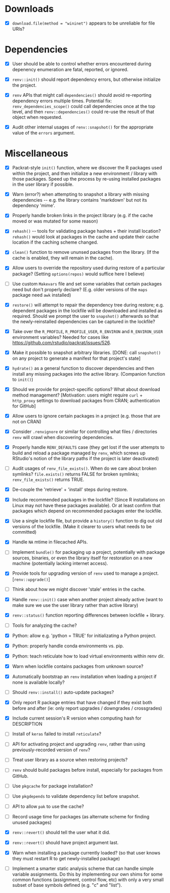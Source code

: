 
# Downloads

- [x] `download.file(method = "wininet")` appears to be unreliable for file URIs?


# Dependencies

- [x] User should be able to control whether errors encountered during depenency
      enumeration are fatal, reported, or ignored.

- [x] `renv::init()` should report dependency errors, but otherwise initialize
      the project.

- [x] `renv` APIs that might call `dependencies()` should avoid re-reporting
      dependency errors multiple times. Potential fix: `renv_dependencies_scope()`
      could call dependencies once at the top level, and then `renv::dependencies()`
      could re-use the result of that object when requested.

- [x] Audit other internal usages of `renv::snapshot()` for the appropriate value
      of the `errors` argument.


# Miscellaneous

- [x] Packrat-style `init()` function, where we discover the R packages used within
      the project, and then initialize a new environment / library with those
      packages. Speed up the process by re-using installed packages in the user
      library if possible.
      
- [x] Warn (error?) when attempting to snapshot a library with missing
      dependencies -- e.g. the library contains 'markdown' but not its
      dependency 'mime'.
      
- [x] Properly handle broken links in the project library (e.g. if the cache
      moved or was mutated for some reason)
  
- [x] `rehash()` -- tools for validating package hashes + their install location?
      `rehash()` would look at packages in the cache and update their cache
      location if the caching scheme changed.
  
- [x] `clean()` function to remove ununsed packages from the library. (If the
      cache is enabled, they will remain in the cache).
  
- [x] Allow users to override the repository used during restore of a
      particular package? (Setting `options(repos)` would suffice here I believe)

- [ ] Use custom `Makevars` file and set some variables that certain packages
      need but don't properly declare? (E.g. older versions of the `maps` package
      need `awk` installed)
      
- [x] `restore()` will attempt to repair the dependency tree during restore;
      e.g. dependent packages in the lockfile will be downloaded and installed
      as required. Should we prompt the user to `snapshot()` afterwards so that
      the newly-reinstalled dependencies can be captured in the lockfile?
      
- [x] Take over the `R_PROFILE`, `R_PROFILE_USER`, `R_ENVIRON` and
      `R_ENVIRON_USER` environment variables? Needed for cases like
      https://github.com/rstudio/packrat/issues/526.

- [x] Make it possible to snapshot arbitrary libraries. [DONE: call `snapshot()`
      on any project to generate a manifest for that project's state]

- [x] `hydrate()` as a general function to discover dependencies and then
      install any missing packages into the active library. (Companion function
      to `init()`)

- [x] Should we provide for project-specific options? What about download method
      management? [Motivation: users might require `curl` + `http_proxy` settings
      to download packages from CRAN; authentication for GitHub]

- [x] Allow users to ignore certain packages in a project (e.g. those that are
      not on CRAN)
      
- [x] Consider `.renvignore` or similar for controlling what files / directories
      `renv` will crawl when discovering dependencies.

- [x] Properly handle `RENV_DEFAULTS` case (they get lost if the user attempts
      to build and reload a package managed by `renv`, which screws up RStudio's
      notion of the library paths if the project is later deactivated)

- [ ] Audit usages of `renv_file_exists()`. When do we care about broken symlinks?
      `file.exists()` returns FALSE for broken symlinks; `renv_file_exists()`
      returns TRUE.

- [x] De-couple the 'retrieve' + 'install' steps during restore.

- [x] Include recommended packages in the lockfile? (Since R installations on
      Linux may not have these packages available). Or at least confirm that
      packages which depend on recommended packages enter the lockfile.

- [x] Use a single lockfile file, but provide a `history()` function to dig out
      old versions of the lockfile. (Make it clearer to users what needs to be
      committed)

- [x] Handle `NA` mtime in filecached APIs.

- [ ] Implement `bundle()` for packaging up a project, potentially with package
      sources, binaries, or even the library itself for restoration on a new
      machine (potentially lacking internet access).

- [x] Provide tools for upgrading version of `renv` used to manage a project.
      [`renv::upgrade()`]

- [ ] Think about how we might discover 'stale' entries in the cache.

- [x] Handle `renv::init()` case when another project already active (want
      to make sure we use the user library rather than active library)

- [x] `renv::status()` function reporting differences between lockfile + library.

- [ ] Tools for analyzing the cache?

- [x] Python: allow e.g. 'python = TRUE' for initializating a Python project.

- [x] Python: properly handle conda environments vs. pip.

- [x] Python: teach reticulate how to load virtual environments within renv dir.

- [x] Warn when lockfile contains packages from unknown source?

- [x] Automatically bootstrap an `renv` installation when loading a project
      if none is available locally?

- [ ] Should `renv::install()` auto-update packages?

- [x] Only report R package entries that have changed if they exist both before
      and after (ie: only report upgrades / downgrades / crossgrades)

- [x] Include current session's R version when computing hash for DESCRIPTION

- [ ] Install of `keras` failed to install `reticulate`?

- [ ] API for activating project and upgrading `renv`, rather than using
      previously-recorded version of `renv`?

- [ ] Treat user library as a source when restoring projects?

- [ ] `renv` should build packages before install, especially for packages from GitHub.

- [ ] Use `pkgcache` for package installation?

- [ ] Use `pkgdepends` to validate dependency list before snapshot.

- [ ] API to allow `pak` to use the cache?

- [ ] Record usage time for packages (as alternate scheme for finding unused packages)

- [x] `renv::revert()` should tell the user what it did.

- [x] `renv::revert()` should have project argument last.

- [x] Warn when installing a package currently loaded? (so that user
      knows they must restart R to get newly-installed package)

- [ ] Implement a smarter static analysis scheme that can handle simple
      variable assignments. Do this by implementing our own shims for
      some common functions (assignment, control flow, etc) with only
      a very small subset of base symbols defined (e.g. "c" and "list").
      
